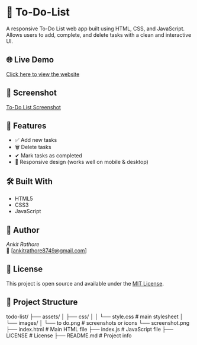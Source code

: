 # 📝 To-Do-List
A responsive To-Do List web app built using HTML, CSS, and JavaScript. Allows users to add, complete, and delete tasks with a clean and interactive UI.

## 🌐 Live Demo
[Click here to view the website]( https://ankitrathore8749.github.io/To-Do-List/)

## 📸 Screenshot
[To-Do List Screenshot](assets/Images/screenshot.png)

## 🚀 Features
- ✅ Add new tasks
- 🗑 Delete tasks
- ✔ Mark tasks as completed
- 📱 Responsive design (works well on mobile & desktop)

## 🛠 Built With
- HTML5
- CSS3
- JavaScript

## 🙌 Author
*Ankit Rathore*  
📧 [ankitrathore8749@gmail.com] 

## 📌 License
This project is open source and available under the [MIT License](LICENSE).

## 📂 Project Structure
todo-list/
├── assets/
│   ├── css/
│   │   └── style.css         # main stylesheet
│   └── images/
│       └── to do.png         # screenshots or icons
        └── screenshot.png 
├── index.html                # Main HTML file
├── index.js                  # JavaScript file
├── LICENSE                   # License
├── README.md                 # Project info
